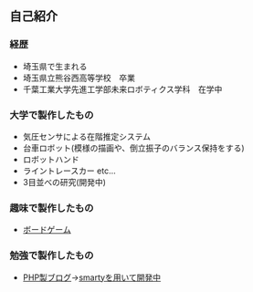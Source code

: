 ## 自己紹介
### 経歴
- 埼玉県で生まれる
- 埼玉県立熊谷西高等学校　卒業
- 千葉工業大学先進工学部未来ロボティクス学科　在学中

### 大学で製作したもの
- 気圧センサによる在階推定システム
- 台車ロボット(模様の描画や、倒立振子のバランス保持をする)
- ロボットハンド
- ライントレースカー etc…
- 3目並べの研究(開発中)

### 趣味で製作したもの
- [ボードゲーム](http://bglabo.main.jp)

### 勉強で製作したもの
- [PHP製ブログ](https://github.com/kentokura/board)→[smartyを用いて開発中](https://github.com/kentokura/board_object)

